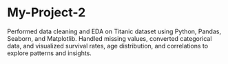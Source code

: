 # My-Project-2
Performed data cleaning and EDA on Titanic dataset using Python, Pandas, Seaborn, and Matplotlib. Handled missing values, converted categorical data, and visualized survival rates, age distribution, and correlations to explore patterns and insights.
